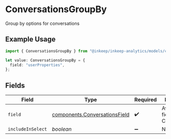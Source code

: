 # ConversationsGroupBy

Group by options for conversations

## Example Usage

```typescript
import { ConversationsGroupBy } from "@inkeep/inkeep-analytics/models/components";

let value: ConversationsGroupBy = {
  field: "userProperties",
};
```

## Fields

| Field                                                                          | Type                                                                           | Required                                                                       | Description                                                                    |
| ------------------------------------------------------------------------------ | ------------------------------------------------------------------------------ | ------------------------------------------------------------------------------ | ------------------------------------------------------------------------------ |
| `field`                                                                        | [components.ConversationsField](../../models/components/conversationsfield.md) | :heavy_check_mark:                                                             | Available fields for Conversations                                             |
| `includeInSelect`                                                              | *boolean*                                                                      | :heavy_minus_sign:                                                             | N/A                                                                            |